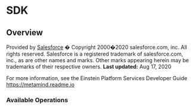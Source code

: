 # SDK

## Overview

Provided by [Salesforce](https://www.einstein-hub.com/)  � Copyright 2000�2020 salesforce.com, inc. All rights reserved. Salesforce is a registered trademark of salesforce.com, inc., as are other names and marks. Other marks appearing herein may be trademarks of their respective owners. **Last updated:** Aug 17, 2020

For more information, see the Einstein Platform Services Developer Guide
<https://metamind.readme.io>
### Available Operations

